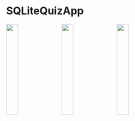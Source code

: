 # SQLiteQuizApp

<img src="https://user-images.githubusercontent.com/30619162/90311891-902fb700-df08-11ea-958e-1ff9209c5655.gif" width="25%">  &nbsp;&nbsp;&nbsp;&nbsp; <img src="https://user-images.githubusercontent.com/30619162/90311893-91f97a80-df08-11ea-843b-d74d49f75bba.gif" width="25%">  &nbsp;&nbsp;&nbsp;&nbsp;  <img src="https://user-images.githubusercontent.com/30619162/90311894-92921100-df08-11ea-8b0e-69a58145ded1.gif" width="25%">
